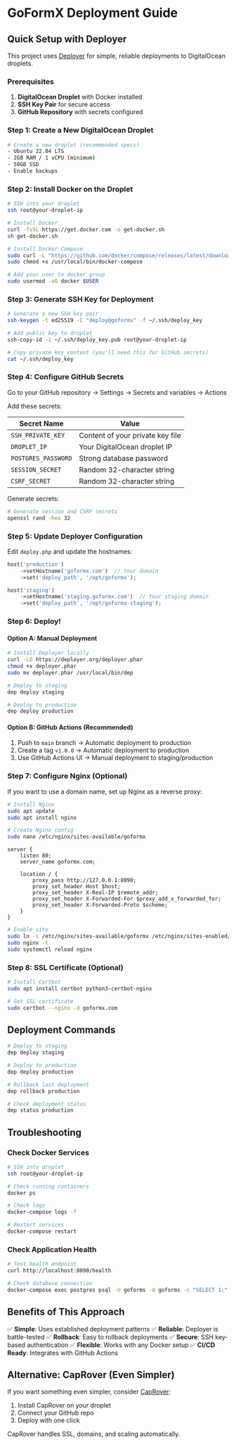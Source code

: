 # GoFormX Deployment Guide

## Quick Setup with Deployer

This project uses [Deployer](https://deployer.org/) for simple, reliable deployments to DigitalOcean droplets.

### Prerequisites

1. **DigitalOcean Droplet** with Docker installed
2. **SSH Key Pair** for secure access
3. **GitHub Repository** with secrets configured

### Step 1: Create a New DigitalOcean Droplet

```bash
# Create a new droplet (recommended specs)
- Ubuntu 22.04 LTS
- 2GB RAM / 1 vCPU (minimum)
- 50GB SSD
- Enable backups
```

### Step 2: Install Docker on the Droplet

```bash
# SSH into your droplet
ssh root@your-droplet-ip

# Install Docker
curl -fsSL https://get.docker.com -o get-docker.sh
sh get-docker.sh

# Install Docker Compose
sudo curl -L "https://github.com/docker/compose/releases/latest/download/docker-compose-$(uname -s)-$(uname -m)" -o /usr/local/bin/docker-compose
sudo chmod +x /usr/local/bin/docker-compose

# Add your user to docker group
sudo usermod -aG docker $USER
```

### Step 3: Generate SSH Key for Deployment

```bash
# Generate a new SSH key pair
ssh-keygen -t ed25519 -C "deploy@goformx" -f ~/.ssh/deploy_key

# Add public key to droplet
ssh-copy-id -i ~/.ssh/deploy_key.pub root@your-droplet-ip

# Copy private key content (you'll need this for GitHub secrets)
cat ~/.ssh/deploy_key
```

### Step 4: Configure GitHub Secrets

Go to your GitHub repository → Settings → Secrets and variables → Actions

Add these secrets:

| Secret Name         | Value                            |
| ------------------- | -------------------------------- |
| `SSH_PRIVATE_KEY`   | Content of your private key file |
| `DROPLET_IP`        | Your DigitalOcean droplet IP     |
| `POSTGRES_PASSWORD` | Strong database password         |
| `SESSION_SECRET`    | Random 32-character string       |
| `CSRF_SECRET`       | Random 32-character string       |

Generate secrets:

```bash
# Generate session and CSRF secrets
openssl rand -hex 32
```

### Step 5: Update Deployer Configuration

Edit `deploy.php` and update the hostnames:

```php
host('production')
    ->setHostname('goformx.com')  // Your domain
    ->set('deploy_path', '/opt/goformx');

host('staging')
    ->setHostname('staging.goformx.com')  // Your staging domain
    ->set('deploy_path', '/opt/goformx-staging');
```

### Step 6: Deploy!

#### Option A: Manual Deployment

```bash
# Install Deployer locally
curl -LO https://deployer.org/deployer.phar
chmod +x deployer.phar
sudo mv deployer.phar /usr/local/bin/dep

# Deploy to staging
dep deploy staging

# Deploy to production
dep deploy production
```

#### Option B: GitHub Actions (Recommended)

1. Push to `main` branch → Automatic deployment to production
2. Create a tag `v1.0.0` → Automatic deployment to production
3. Use GitHub Actions UI → Manual deployment to staging/production

### Step 7: Configure Nginx (Optional)

If you want to use a domain name, set up Nginx as a reverse proxy:

```bash
# Install Nginx
sudo apt update
sudo apt install nginx

# Create Nginx config
sudo nano /etc/nginx/sites-available/goformx
```

```nginx
server {
    listen 80;
    server_name goformx.com;

    location / {
        proxy_pass http://127.0.0.1:8090;
        proxy_set_header Host $host;
        proxy_set_header X-Real-IP $remote_addr;
        proxy_set_header X-Forwarded-For $proxy_add_x_forwarded_for;
        proxy_set_header X-Forwarded-Proto $scheme;
    }
}
```

```bash
# Enable site
sudo ln -s /etc/nginx/sites-available/goformx /etc/nginx/sites-enabled/
sudo nginx -t
sudo systemctl reload nginx
```

### Step 8: SSL Certificate (Optional)

```bash
# Install Certbot
sudo apt install certbot python3-certbot-nginx

# Get SSL certificate
sudo certbot --nginx -d goformx.com
```

## Deployment Commands

```bash
# Deploy to staging
dep deploy staging

# Deploy to production
dep deploy production

# Rollback last deployment
dep rollback production

# Check deployment status
dep status production
```

## Troubleshooting

### Check Docker Services

```bash
# SSH into droplet
ssh root@your-droplet-ip

# Check running containers
docker ps

# Check logs
docker-compose logs -f

# Restart services
docker-compose restart
```

### Check Application Health

```bash
# Test health endpoint
curl http://localhost:8090/health

# Check database connection
docker-compose exec postgres psql -U goforms -d goforms -c "SELECT 1;"
```

## Benefits of This Approach

✅ **Simple**: Uses established deployment patterns
✅ **Reliable**: Deployer is battle-tested
✅ **Rollback**: Easy to rollback deployments
✅ **Secure**: SSH key-based authentication
✅ **Flexible**: Works with any Docker setup
✅ **CI/CD Ready**: Integrates with GitHub Actions

## Alternative: CapRover (Even Simpler)

If you want something even simpler, consider [CapRover](https://caprover.com/):

1. Install CapRover on your droplet
2. Connect your GitHub repo
3. Deploy with one click

CapRover handles SSL, domains, and scaling automatically.
